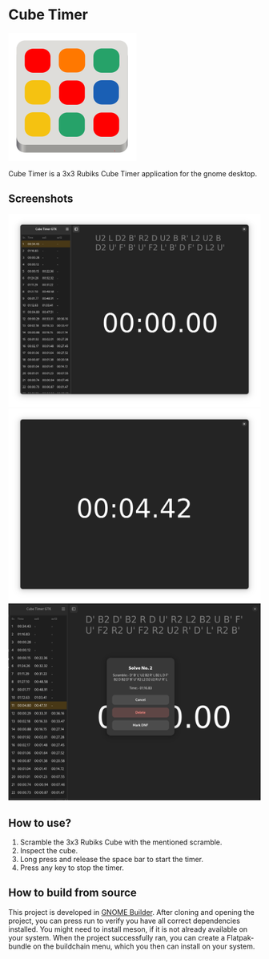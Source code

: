 # Cube Timer
![cube Timer icon](data/icons/hicolor/scalable/apps/com.vallabh.CubeTimerGtk.svg)

Cube Timer is a 3x3 Rubiks Cube Timer application for the gnome desktop.

## Screenshots

![Screenshot of Cube Timer, displaying a stopped timer](data/screenshots/ss1.png)
![Screenshot of Plots, displaying a running timer](data/screenshots/ss2.png)
![Screenshot of Plots, displaying a running timer](data/screenshots/ss3.png)

## How to use?
1. Scramble the 3x3 Rubiks Cube with the mentioned scramble.
2. Inspect the cube.
3. Long press and release the space bar to start the timer.
4. Press any key to stop the timer.

## How to build from source
This project is developed in [GNOME Builder](https://developer.gnome.org/documentation/introduction/builder.html). After cloning and opening the project, you can press run to verify you have all correct dependencies installed.
You might need to install meson, if it is not already available on your system.
When the project successfully ran, you can create a Flatpak-bundle on the buildchain menu, which you then can install on your system.


